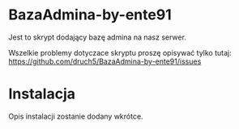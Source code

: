 BazaAdmina-by-ente91
====================

Jest to skrypt dodający bazę admina na nasz serwer.

Wszelkie problemy dotyczace skryptu proszę opisywać tylko tutaj: 
https://github.com/druch5/BazaAdmina-by-ente91/issues

Instalacja
====================

Opis instalacji zostanie dodany wkrótce.
